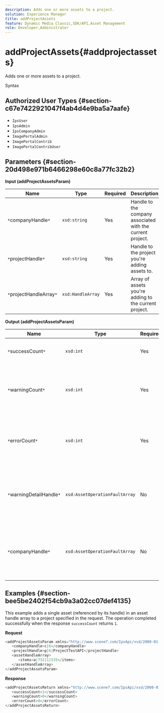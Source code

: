 ```yaml
---
description: Adds one or more assets to a project.
solution: Experience Manager
title: addProjectAssets
feature: Dynamic Media Classic,SDK/API,Asset Management
role: Developer,Administrator
---
```


# addProjectAssets{#addprojectassets}

Adds one or more assets to a project.

 Syntax 

## Authorized User Types {#section-c67e7422921047f4ab4d4e9ba5a7aafe}

* `IpsUser` 
* `IpsAdmin` 
* `IpsCompanyAdmin` 
* `ImagePortalAdmin` 
* `ImagePortalContrib` 
* `ImagePortalContribUser`

## Parameters {#section-20d498e971b6466298e60c8a77fc32b2}

**Input (addProjectAssetsParam)** 

|  Name  | Type  | Required  | Description  |
|---|---|---|---|
|  `*`companyHandle`*`  | `xsd:string`  | Yes  | Handle to the company associated with the current project.  |
|  `*`projectHandle`*`  | `xsd:string`  | Yes  | Handle to the project you're adding assets to.  |
|  `*`projectHandleArray`*`  | `xsd:HandleArray`  | Yes  | Array of assets you're adding to the current project.  |

**Output (addProjectAssetsParam)** 

|  Name  | Type  | Required  | Description  |
|---|---|---|---|
|  `*`successCount`*`  | `xsd:int`  | Yes  | The number of assets added successfully.  |
|  `*`warningCount`*`  | `xsd:int`  | Yes  | The number of warnings generated when the operation attempted to add assets to a project.  |
|  `*`errorCount`*`  | `xsd:int`  | Yes  | The number of errors generated when the operation attempted to add assets to a project.  |
|  `*`warningDetailHandle`*`  | `xsd:AssetOperationFaultArray`  | No  | Array of warnings generated by assets when the operation attempted to add them to a project.  |
|  `*`companyHandle`*`  | `xsd:AssetOperationFaultArray`  | No  | Array of errors generated by assets when the operation attempted to add them to a project.  |

## Examples {#section-bee5be2402f54cb9a3a02cc07def4135}

This example adds a single asset (referenced by its handle) in an asset handle array to a project specified in the request. The operation completed successfully when the response `successCount` returns `1`.

**Request** 

```java
<addProjectAssetsParam xmlns="http://www.scene7.com/IpsApi/xsd/2008-01-15">
   <companyHandle>c|6</companyHandle>
   <projectHandle>p|6|ProjectTestAPI</projectHandle>
   <assetHandleArray>
      <items>a|732|1|535</items>
   </assetHandleArray>
</addProjectAssetsParam>

```

**Response** 

```java
<addProjectAssetsReturn xmlns="http://www.scene7.com/IpsApi/xsd/2008-01-15">
   <successCount>1</successCount>
   <warningCount>0</warningCount>
   <errorCount>0</errorCount>
</addProjectAssetsReturn>
```

